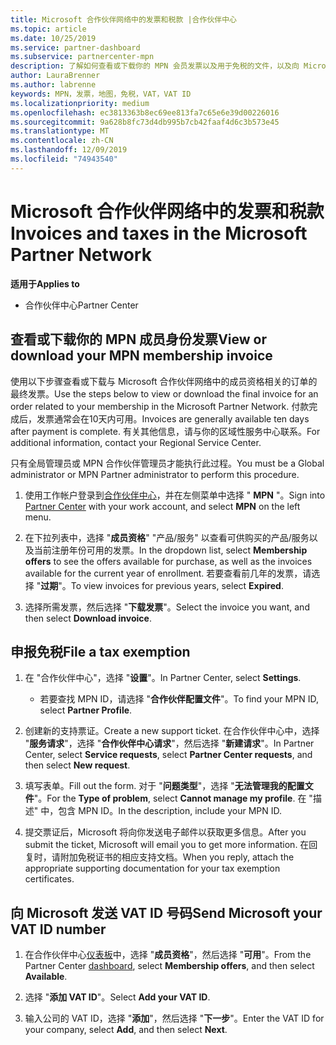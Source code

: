 ```yaml
---
title: Microsoft 合作伙伴网络中的发票和税款 |合作伙伴中心
ms.topic: article
ms.date: 10/25/2019
ms.service: partner-dashboard
ms.subservice: partnercenter-mpn
description: 了解如何查看或下载你的 MPN 会员发票以及用于免税的文件，以及向 Microsoft 发送你的 VAT ID 号。
author: LauraBrenner
ms.author: labrenne
keywords: MPN，发票，地图，免税，VAT，VAT ID
ms.localizationpriority: medium
ms.openlocfilehash: ec3813363b8ec69ee813fa7c65e6e39d00226016
ms.sourcegitcommit: 9a628b8fc73d4db995b7cb42faaf4d6c3b573e45
ms.translationtype: MT
ms.contentlocale: zh-CN
ms.lasthandoff: 12/09/2019
ms.locfileid: "74943540"
---
```

# <a name="invoices-and-taxes-in-the-microsoft-partner-network"></a><span data-ttu-id="f6c3c-104">Microsoft 合作伙伴网络中的发票和税款</span><span class="sxs-lookup"><span data-stu-id="f6c3c-104">Invoices and taxes in the Microsoft Partner Network</span></span>

<span data-ttu-id="f6c3c-105">**适用于**</span><span class="sxs-lookup"><span data-stu-id="f6c3c-105">**Applies to**</span></span>

-  <span data-ttu-id="f6c3c-106">合作伙伴中心</span><span class="sxs-lookup"><span data-stu-id="f6c3c-106">Partner Center</span></span>

## <a name="view-or-download-your-mpn-membership-invoice"></a><span data-ttu-id="f6c3c-107">查看或下载你的 MPN 成员身份发票</span><span class="sxs-lookup"><span data-stu-id="f6c3c-107">View or download your MPN membership invoice</span></span>

<span data-ttu-id="f6c3c-108">使用以下步骤查看或下载与 Microsoft 合作伙伴网络中的成员资格相关的订单的最终发票。</span><span class="sxs-lookup"><span data-stu-id="f6c3c-108">Use the steps below to view or download the final invoice for an order related to your membership in the Microsoft Partner Network.</span></span> <span data-ttu-id="f6c3c-109">付款完成后，发票通常会在10天内可用。</span><span class="sxs-lookup"><span data-stu-id="f6c3c-109">Invoices are generally available ten days after payment is complete.</span></span> <span data-ttu-id="f6c3c-110">有关其他信息，请与你的区域性服务中心联系。</span><span class="sxs-lookup"><span data-stu-id="f6c3c-110">For additional information, contact your Regional Service Center.</span></span>  

<span data-ttu-id="f6c3c-111">只有全局管理员或 MPN 合作伙伴管理员才能执行此过程。</span><span class="sxs-lookup"><span data-stu-id="f6c3c-111">You must be a Global administrator or MPN Partner administrator to perform this procedure.</span></span> 

1.  <span data-ttu-id="f6c3c-112">使用工作帐户登录到[合作伙伴中心](https://partner.microsoft.com/dashboard/home)，并在左侧菜单中选择 " **MPN** "。</span><span class="sxs-lookup"><span data-stu-id="f6c3c-112">Sign into [Partner Center](https://partner.microsoft.com/dashboard/home) with your work account, and select **MPN** on the left menu.</span></span>

4.  <span data-ttu-id="f6c3c-113">在下拉列表中，选择 "**成员资格**" "产品/服务" 以查看可供购买的产品/服务以及当前注册年份可用的发票。</span><span class="sxs-lookup"><span data-stu-id="f6c3c-113">In the dropdown list, select **Membership offers** to see the offers available for purchase, as well as the invoices available for the current year of enrollment.</span></span> <span data-ttu-id="f6c3c-114">若要查看前几年的发票，请选择 "**过期**"。</span><span class="sxs-lookup"><span data-stu-id="f6c3c-114">To view invoices for previous years, select **Expired**.</span></span>

6.  <span data-ttu-id="f6c3c-115">选择所需发票，然后选择 "**下载发票**"。</span><span class="sxs-lookup"><span data-stu-id="f6c3c-115">Select the invoice you want, and then select **Download invoice**.</span></span> 

## <a name="file-a-tax-exemption"></a><span data-ttu-id="f6c3c-116">申报免税</span><span class="sxs-lookup"><span data-stu-id="f6c3c-116">File a tax exemption</span></span>

1.  <span data-ttu-id="f6c3c-117">在 "合作伙伴中心"，选择 "**设置**"。</span><span class="sxs-lookup"><span data-stu-id="f6c3c-117">In Partner Center, select **Settings**.</span></span>
    - <span data-ttu-id="f6c3c-118">若要查找 MPN ID，请选择 "**合作伙伴配置文件**"。</span><span class="sxs-lookup"><span data-stu-id="f6c3c-118">To find your MPN ID, select **Partner Profile**.</span></span>

2.  <span data-ttu-id="f6c3c-119">创建新的支持票证。</span><span class="sxs-lookup"><span data-stu-id="f6c3c-119">Create a new support ticket.</span></span> <span data-ttu-id="f6c3c-120">在合作伙伴中心中，选择 "**服务请求**"，选择 "**合作伙伴中心请求**"，然后选择 "**新建请求**"。</span><span class="sxs-lookup"><span data-stu-id="f6c3c-120">In Partner Center, select **Service requests**, select **Partner Center requests**, and then select **New request**.</span></span>

3.  <span data-ttu-id="f6c3c-121">填写表单。</span><span class="sxs-lookup"><span data-stu-id="f6c3c-121">Fill out the form.</span></span> <span data-ttu-id="f6c3c-122">对于 "**问题类型**"，选择 "**无法管理我的配置文件**"。</span><span class="sxs-lookup"><span data-stu-id="f6c3c-122">For the **Type of problem**, select **Cannot manage my profile**.</span></span> <span data-ttu-id="f6c3c-123">在 "描述" 中，包含 MPN ID。</span><span class="sxs-lookup"><span data-stu-id="f6c3c-123">In the description, include your MPN ID.</span></span>

4.  <span data-ttu-id="f6c3c-124">提交票证后，Microsoft 将向你发送电子邮件以获取更多信息。</span><span class="sxs-lookup"><span data-stu-id="f6c3c-124">After you submit the ticket, Microsoft will email you to get more information.</span></span> <span data-ttu-id="f6c3c-125">在回复时，请附加免税证书的相应支持文档。</span><span class="sxs-lookup"><span data-stu-id="f6c3c-125">When you reply, attach the appropriate supporting documentation for your tax exemption certificates.</span></span>

## <a name="send-microsoft-your-vat-id-number"></a><span data-ttu-id="f6c3c-126">向 Microsoft 发送 VAT ID 号码</span><span class="sxs-lookup"><span data-stu-id="f6c3c-126">Send Microsoft your VAT ID number</span></span>

1.  <span data-ttu-id="f6c3c-127">在合作伙伴中心[仪表板](https://partner.microsoft.com/dashboard/home)中，选择 "**成员资格**"，然后选择 "**可用**"。</span><span class="sxs-lookup"><span data-stu-id="f6c3c-127">From the Partner Center [dashboard](https://partner.microsoft.com/dashboard/home), select **Membership offers**, and then select **Available**.</span></span> 

2.  <span data-ttu-id="f6c3c-128">选择 "**添加 VAT ID**"。</span><span class="sxs-lookup"><span data-stu-id="f6c3c-128">Select **Add your VAT ID**.</span></span> 

3.  <span data-ttu-id="f6c3c-129">输入公司的 VAT ID，选择 "**添加**"，然后选择 "**下一步**"。</span><span class="sxs-lookup"><span data-stu-id="f6c3c-129">Enter the VAT ID for your company, select **Add**, and then select **Next**.</span></span> 

